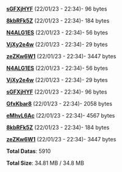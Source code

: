 [**sGFXjHYF**](/data/sGFXjHYF.txt) (22/01/23 - 22:34)- 96 bytes

[**8kbRFk5Z**](/data/8kbRFk5Z.txt) (22/01/23 - 22:34)- 184 bytes

[**N4ALG1ES**](/data/N4ALG1ES.txt) (22/01/23 - 22:34)- 56 bytes

[**VjXy2e4w**](/data/VjXy2e4w.txt) (22/01/23 - 22:34)- 29 bytes

[**zeZKw6W1**](/data/zeZKw6W1.txt) (22/01/23 - 22:34)- 3447 bytes

[**N4ALG1ES**](/data/N4ALG1ES.txt) (22/01/23 - 22:34)- 56 bytes

[**VjXy2e4w**](/data/VjXy2e4w.txt) (22/01/23 - 22:34)- 29 bytes

[**sGFXjHYF**](/data/sGFXjHYF.txt) (22/01/23 - 22:34)- 96 bytes

[**GfxKbar8**](/data/GfxKbar8.txt) (22/01/23 - 22:34)- 2058 bytes

[**eMhvL6Ac**](/data/eMhvL6Ac.txt) (22/01/23 - 22:34)- 4567 bytes

[**8kbRFk5Z**](/data/8kbRFk5Z.txt) (22/01/23 - 22:34)- 184 bytes

[**zeZKw6W1**](/data/zeZKw6W1.txt) (22/01/23 - 22:34)- 3447 bytes

**Total Datas**: 5910

**Total Size**: 34.81 MB / 34.8 MB